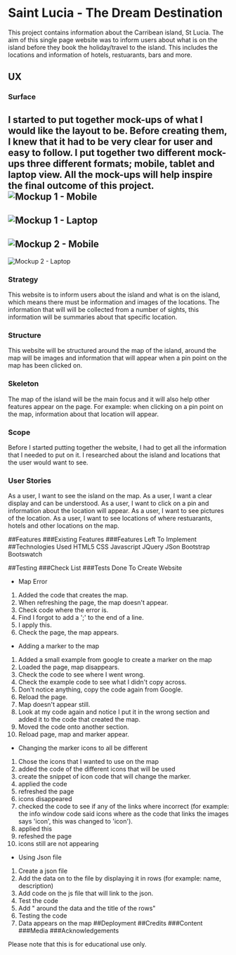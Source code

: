 # Saint Lucia - The Dream Destination

This project contains information about the Carribean island, St Lucia. 
The aim of this single page website was to inform users about what 
is on the island before they book the holiday/travel to the island. This includes
the locations and information of hotels, restuarants, bars and more.

## UX
### Surface
I started to put together mock-ups of what I would like the layout to be. Before 
creating them, I knew that it had to be very clear for user and easy to follow. 
I put together two different mock-ups three different formats; mobile, tablet and 
laptop view. All the mock-ups will help inspire the final outcome of this project. 
![Mockup 1 - Mobile](https://github.com/katerinaelsasser/st-lucia-destination/blob/master/asscets/images/laptop-mockup.jpg "Mobile Phone Mockup 1")
-----
![Mockup 1 - Laptop](https://github.com/katerinaelsasser/st-lucia-destination/blob/master/asscets/images/laptop-mockup.jpg "Laptop Mockup 1")
-----
![Mockup 2 - Mobile](https://github.com/katerinaelsasser/st-lucia-destination/blob/master/asscets/images/mobile-phone-mockup_1.jpg "Mobile Phone Mockup 2")
-----
![Mockup 2 - Laptop](https://github.com/katerinaelsasser/st-lucia-destination/blob/master/asscets/images/laptop-mockup_1.jpg "Laptop Mockup 2")

### Strategy
This website is to inform users about the island and what is on the island, which means
there must be information and images of the locations. The information that will
will be collected from a number of sights, this information will be summaries 
about that specific location. 

### Structure
This website will be structured around the map of the island, around the map 
will be images and information that will appear when a pin point on the map has 
been clicked on.

### Skeleton
The map of the island will be the main focus and it will also help other features
appear on the page. For example: when clicking on a pin point on the map, information
about that location will appear.

### Scope
Before I started putting together the website, I had to get all the information
that I needed to put on it. I researched about the island and locations that 
the user would want to see.

### User Stories
As a user, I want to see the island on the map.
As a user, I want a clear display and can be understood.
As a user, I want to click on a pin and information about the location will appear.
As a user, I want to see pictures of the location.
As a user, I want to see locations of where restuarants, hotels and other locations on the map.

##Features
###Existing Features
###Features Left To Implement
##Technologies Used
HTML5
CSS
Javascript
JQuery
JSon
Bootstrap
Bootswatch

##Testing
###Check List
###Tests Done To Create Website
* Map Error
1. Added the code that creates the map.
2. When refreshing the page, the map doesn't appear.
3. Check code where the error is.
4. Find I forgot to add a ';' to the end of a line.
5. I apply this.
6. Check the page, the map appears.
* Adding a marker to the map
1. Added a small example from google to create a marker on the map
2. Loaded the page, map disappears.
3. Check the code to see where I went wrong.
4. Check the example code to see what I didn't copy across.
5. Don't notice anything, copy the code again from Google.
6. Reload the page.
7. Map doesn't appear still.
8. Look at my code again and notice I put it in the wrong section and added it to the code that created the map.
9. Moved the code onto another section.
10. Reload page, map and marker appear.
* Changing the marker icons to all be different
1. Chose the icons that I wanted to use on the map
2. added the code of the different icons that will be used
3. create the snippet of icon code that will change the marker.
4. applied the code
5. refreshed the page
6. icons disappeared
7. checked the code to see if any of the links where incorrect (for example: the info window code said icons where as the code that links the images says 'icon', this was changed to 'icon').
8. applied this
9. refeshed the page
10. icons still are not appearing
* Using Json file
1. Create a json file
2. Add the data on to the file by displaying it in rows (for example: name, description)
3. Add code on the js file that will link to the json.
4. Test the code
5. Add " around the data and the title of the rows"
6. Testing the code
7. Data appears on the map
##Deployment
##Credits
###Content
###Media
###Acknowledgements

Please note that this is for educational use only.
